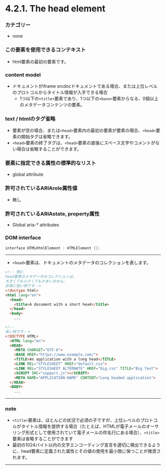 # 4.2.1. The head element


### カテゴリー
- none

### この要素を使用できるコンテキスト
- html要素の最初の要素です。


### content model
- ドキュメントがiframe srcdocドキュメントである場合、または上位レベルのプロトコルからタイトル情報が入手できる場合
    - 1つ以下の`<title>`要素であり、1つ以下の`<base>`要素からなる、0個以上のメタデータコンテンツの要素。

### text / htmlのタグ省略
- 要素が空の場合、または`<head>`要素内の最初の要素が要素の場合、`<head>`要素の開始タグは省略できます。
- `<head>`要素の終了タグは、`<head>`要素の直後にスペース文字やコメントがない場合は省略することができます。


### 要素に指定できる属性の標準的なリスト
- global attribute


### 許可されているARIArole属性値
- 無し


### 許可されているARIAstate, property属性
- Global aria-* attributes


### DOM interface
```c
interface HTMLHtmlElement : HTMLElement {};
```

***


- `<head>`要素は、ドキュメントのメタデータのコレクションを表します。


```html
<!-- 例1:
head要素のメタデータのコレクションは、
大きくても小さくてもかまいません。
非常に短い例です-->
<!doctype html>
<html lang="en">
  <head>
    <title>A document with a short head</title>
  </head>
  <body>
    ...

<!--
長い例です-->
<!DOCTYPE HTML>
  <HTML lang="en">
  <HEAD>
    <META CHARSET="UTF-8">
    <BASE HREF="https://www.example.com/">
    <TITLE>An application with a long head</TITLE>
    <LINK REL="STYLESHEET" HREF="default.css">
    <LINK REL="STYLESHEET ALTERNATE" HREF="big.css" TITLE="Big Text">
    <SCRIPT SRC="support.js"></SCRIPT>
    <META NAME="APPLICATION-NAME" CONTENT="Long headed application">
  </HEAD>
  <BODY>
    ...
```


***
### note

- `<title>`要素は、ほとんどの状況で必須の子ですが、上位レベルのプロトコルがタイトル情報を提供する場合（たとえば、HTMLが電子メールのオーサリング形式として使用されていて電子メールの件名行にある場合）、`<title>`要素は省略することができます
- 最初の1024バイト以内の文字エンコーディング宣言を適切に検出できるように、head要素に定義された属性とその値の使用を最小限に保つことが推奨されます。

***
